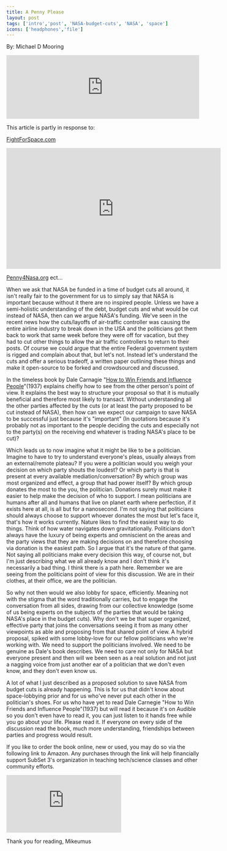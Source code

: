 ```yaml
---
title: A Penny Please
layout: post
tags: ['intro','post', 'NASA-budget-cuts', 'NASA', 'space']
icons: ['headphones','file'] 
---
```

By: Michael D Mooring

<iframe width="100%" height="166" scrolling="no" frameborder="no" src="https://w.soundcloud.com/player/?url=http%3A%2F%2Fapi.soundcloud.com%2Ftracks%2F90004106"></iframe>

This article is partly in response to:

<a href=http://fightForSpace.com/ target=_blank> FightForSpace.com</a>
<iframe class=”center-post” width="560" height="315" src="http://www.youtube.com/embed/xSYEdougccY" frameborder="0" allowfullscreen></iframe>

<a href=http://www.penny4nasa.org/ target=_blank>Penny4Nasa.org</a>
ect...

When we ask that NASA be funded in a time of budget cuts all around, it isn't really fair to the government for us to simply say that NASA is important because without it there are no inspired people. Unless we have a semi-holistic understanding of the debt, budget cuts and what would be cut instead of NASA, then can we argue NASA's funding. We've seen in the recent news how the cuts/layoffs of air-traffic controller was causing the entire airline industry to break down in the USA and the politicians got them back to work that same week before they were off for vacation, but they had to cut other things to allow the air traffic controllers to return to their posts. Of course we could argue that the entire Federal government system is rigged and complain about that, but let's not. Instead let's understand the cuts and offer a serious tradeoff, a written paper outlining these things and make it open-source to be forked and crowdsourced and discussed. 

In the timeless book by Dale Carnagie "<a href=http://en.wikipedia.org/wiki/How_to_Win_Friends_and_Influence_People target=_blank>How to Win Friends and Influence People</a>"(1937) explains cheifly how to see from the other person's point of view. It explains the best way to structure your proposal so that it is mutually beneficial and therefore most likely to transact. Without understanding all the other parties affected by the cuts (or at least the party proposed to be cut instead of NASA), then how can we expect our campaign to save NASA to be successful just because it's "important" (In quotations because it's probably not as important to the people deciding the cuts and especially not to the party(s) on the receiving end whatever is trading NASA's place to be cut)?

Which leads us to now imagine what it might be like to be a politician. Imagine to have to try to understand everyone's pleas, usually always from an external/remote plateau? If you were a politician would you weigh your decision on which party shouts the loudest? Or which party is that is present at every available mediation/conversation? By which group was most organized and effect, a group that had power itself? By which group donates the most to the you, the politician. Donations surely must make it easier to help make the decision of who to support. I mean politicians are humans after all and humans that live on planet earth where perfection, if it exists here at all, is all but for a nanosecond. I'm not saying that politicians should always choose to support whoever donates the most but let's face it, that's how it works currently. Nature likes to find the easiest way to do things. Think of how water navigates down gravitationally. Politicians don't always have the luxury of being experts and omniscient on the areas and the party views that they are making decisions on and therefore choosing via donation is the easiest path. So I argue that it's the nature of that game. Not saying all politicians make every decision this way, of course not, but I'm just describing what we all already know and I don't think it's necessarily a bad thing. I think there is a path here. Remember we are seeing from the politicians point of view for this discussion. We are in their clothes, at their office, we are the politician. 

So why not then would we also lobby for space, efficiently. Meaning not with the stigma that the word traditionally carries, but to engage the conversation from all sides, drawing from our collective knowledge (some of us being experts on the subjects of the parties that would be taking NASA's place in the budget cuts). Why don't we be that super organized, effective party that joins the conversations seeing it from as many other viewpoints as able and proposing from that shared point of view. A hybrid proposal, spiked with some lobby-love for our fellow politicians who we're working with. We need to support the politicians involved. We need to be genuine as Dale's book describes. We need to care not only for NASA but everyone present and then will we been seen as a real solution and not just a nagging voice from just another ear of a politician that we don't even know, and they don't even know us. 

A lot of what I just described as a proposed solution to save NASA from budget cuts is already happening. This is for us that didn't know about space-lobbying prior and for us who've never put each other in the politician's shoes. For us who have yet to read Dale Carnegie "How to Win Friends and Influence People"(1937) but will read it because it's on Audible so you don't even have to read it, you can just listen to it hands free while you go about your life. Please read it. If everyone on every side of the discussion read the book, much more understanding, friendships between parties and progress would result. 

If you like to order the book online, new or used, you may do so via the following link to Amazon. Any purchases through the link will help financially support SubSet 3's organization in teaching tech/science classes and other community efforts. 

<iframe class="center-post amazon-link" src="http://rcm.amazon.com/e/cm?lt1=_blank&bc1=FFFFFF&IS2=1&npa=1&bg1=FFFFFF&fc1=000000&lc1=0000FF&t=lef4deatou-20&o=1&p=8&l=as1&m=amazon&f=ifr&ref=qf_sp_asin_til&asins=1439167346" scrolling="no" marginwidth="0" marginheight="0" frameborder="0"></iframe>


Thank you for reading,
Mikeumus 


